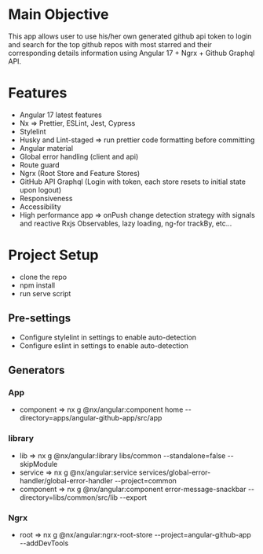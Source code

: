# Main Objective
This app allows user to use his/her own generated github api token to login and search for the top github repos with most starred and their corresponding details information using Angular 17 + Ngrx + Github Graphql API.

# Features
- Angular 17 latest features
- Nx => Prettier, ESLint, Jest, Cypress
- Stylelint
- Husky and Lint-staged => run prettier code formatting before committing
- Angular material
- Global error handling (client and api)
- Route guard
- Ngrx (Root Store and Feature Stores)
- GitHub API Graphql (Login with token, each store resets to initial state upon logout)
- Responsiveness
- Accessibility
- High performance app => onPush change detection strategy with signals and reactive Rxjs Observables, lazy loading, ng-for trackBy, etc...

# Project Setup
- clone the repo
- npm install
- run serve script

## Pre-settings
- Configure stylelint in settings to enable auto-detection
- Configure eslint in settings to enable auto-detection

## Generators
### App
- component => nx g @nx/angular:component home --directory=apps/angular-github-app/src/app

### library
- lib => nx g @nx/angular:library libs/common --standalone=false --skipModule
- service => nx g @nx/angular:service services/global-error-handler/global-error-handler --project=common
- component => nx g @nx/angular:component error-message-snackbar --directory=libs/common/src/lib --export

### Ngrx
- root => nx g @nx/angular:ngrx-root-store --project=angular-github-app --addDevTools
